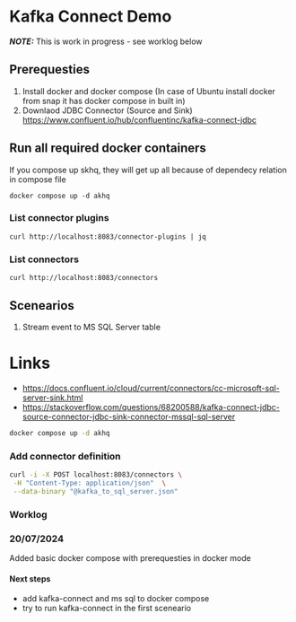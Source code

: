 # Kafka Connect Demo

**_NOTE:_** This is work in progress - see worklog below

## Prerequesties

1) Install docker and docker compose
(In case of Ubuntu install docker from snap it has docker compose in built in)
2) Downlaod JDBC Connector (Source and Sink) https://www.confluent.io/hub/confluentinc/kafka-connect-jdbc

## Run all required docker containers

If you compose up skhq, they will get up all because of dependecy relation in compose file
```
docker compose up -d akhq
```

### List connector plugins

```
curl http://localhost:8083/connector-plugins | jq
```


### List connectors 

```
curl http://localhost:8083/connectors
```


## Scenearios
1.  Stream event to MS SQL Server table


# Links

- https://docs.confluent.io/cloud/current/connectors/cc-microsoft-sql-server-sink.html
- https://stackoverflow.com/questions/68200588/kafka-connect-jdbc-source-connector-jdbc-sink-connector-mssql-sql-server

```bash
docker compose up -d akhq
```

### Add connector definition

```bash
curl -i -X POST localhost:8083/connectors \
 -H "Content-Type: application/json"  \
 --data-binary "@kafka_to_sql_server.json"
```

### Worklog

### 20/07/2024 
Added basic docker compose with prerequesties in docker mode

#### Next steps
- add kafka-connect and ms sql to docker compose
- try to run kafka-connect in the first sceneario


